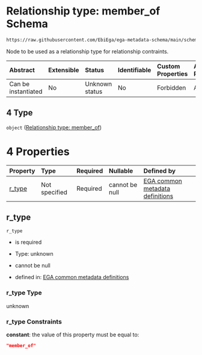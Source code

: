 # Relationship type: member\_of Schema

```txt
https://raw.githubusercontent.com/EbiEga/ega-metadata-schema/main/schemas/EGA.protocol.json#/properties/protocol_relationships/items/allOf/1/anyOf/2/allOf/0/anyOf/4
```

Node to be used as a relationship type for relationship contraints.

| Abstract            | Extensible | Status         | Identifiable | Custom Properties | Additional Properties | Access Restrictions | Defined In                                                                       |
| :------------------ | :--------- | :------------- | :----------- | :---------------- | :-------------------- | :------------------ | :------------------------------------------------------------------------------- |
| Can be instantiated | No         | Unknown status | No           | Forbidden         | Allowed               | none                | [EGA.protocol.json\*](../../../schemas/EGA.protocol.json "open original schema") |

## 4 Type

`object` ([Relationship type: member\_of](ega-12-definitions-relationship-type-member_of.md))

# 4 Properties

| Property           | Type          | Required | Nullable       | Defined by                                                                                                                                                                                                                                                     |
| :----------------- | :------------ | :------- | :------------- | :------------------------------------------------------------------------------------------------------------------------------------------------------------------------------------------------------------------------------------------------------------- |
| [r\_type](#r_type) | Not specified | Required | cannot be null | [EGA common metadata definitions](ega-12-definitions-relationship-type-member_of-properties-r_type.md "https://raw.githubusercontent.com/EbiEga/ega-metadata-schema/main/schemas/EGA.common-definitions.json#/definitions/r-type-member_of/properties/r_type") |

## r\_type



`r_type`

*   is required

*   Type: unknown

*   cannot be null

*   defined in: [EGA common metadata definitions](ega-12-definitions-relationship-type-member_of-properties-r_type.md "https://raw.githubusercontent.com/EbiEga/ega-metadata-schema/main/schemas/EGA.common-definitions.json#/definitions/r-type-member_of/properties/r_type")

### r\_type Type

unknown

### r\_type Constraints

**constant**: the value of this property must be equal to:

```json
"member_of"
```
